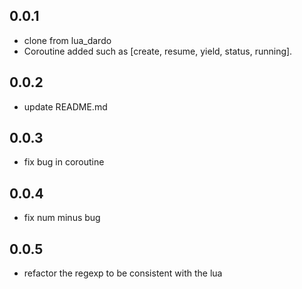 

## 0.0.1
* clone from lua_dardo
* Coroutine added such as [create, resume, yield, status, running].

## 0.0.2
* update README.md

## 0.0.3
* fix bug in coroutine

## 0.0.4
* fix num minus bug

## 0.0.5
* refactor the regexp to be consistent with the lua
